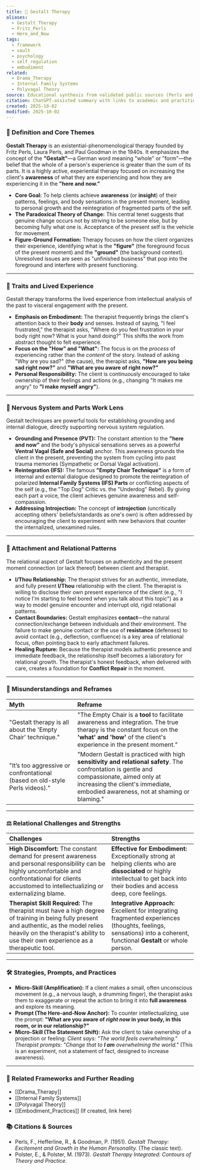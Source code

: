 ```yaml
---
title: 🧘 Gestalt Therapy
aliases:
  - Gestalt_Therapy
  - Fritz_Perls
  - Here_and_Now
tags:
  - framework
  - vault
  - psychology
  - self_regulation
  - embodiment
related:
  - Drama_Therapy
  - Internal Family Systems
  - Polyvagal Theory
source: Educational synthesis from validated public sources (Perls and Gestalt tradition)
citation: ChatGPT-assisted summary with links to academic and practitioner materials
created: 2025-10-02
modified: 2025-10-02
---
```


<!-- @format -->

### 🧩 Definition and Core Themes

**Gestalt Therapy** is an existential-phenomenological therapy founded by Fritz Perls, Laura Perls, and Paul Goodman in the 1940s. It emphasizes the concept of the **"Gestalt"**—a German word meaning "whole" or "form"—the belief that the whole of a person's experience is greater than the sum of its parts. It is a highly active, experiential therapy focused on increasing the client's **awareness** of what they are experiencing and how they are experiencing it in the **"here and now."**

- **Core Goal:** To help clients achieve **awareness** (or **insight**) of their patterns, feelings, and body sensations in the present moment, leading to personal growth and the reintegration of fragmented parts of the self.
- **The Paradoxical Theory of Change:** This central tenet suggests that genuine change occurs not by striving to be someone else, but by becoming fully what one is. Acceptance of the present self is the vehicle for movement.
- **Figure-Ground Formation:** Therapy focuses on how the client organizes their experience, identifying what is the **"figure"** (the foreground focus of the present moment) and the **"ground"** (the background context). Unresolved issues are seen as "unfinished business" that pop into the foreground and interfere with present functioning.

---

### 🌿 Traits and Lived Experience

Gestalt therapy transforms the lived experience from intellectual analysis of the past to visceral engagement with the present.

- **Emphasis on Embodiment:** The therapist frequently brings the client's attention back to their **body** and senses. Instead of saying, "I feel frustrated," the therapist asks, "Where do you feel frustration in your body right now? What is your hand doing?" This shifts the work from abstract thought to felt experience.
- **Focus on the "How" and "What":** The focus is on the _process_ of experiencing rather than the _content_ of the story. Instead of asking "Why are you sad?" (the cause), the therapist asks, **"How are you being sad right now?"** and **"What are you aware of right now?"**
- **Personal Responsibility:** The client is continuously encouraged to take ownership of their feelings and actions (e.g., changing "It makes me angry" to **"I make myself angry"**).

---

### 🧠 Nervous System and Parts Work Lens

Gestalt techniques are powerful tools for establishing grounding and internal dialogue, directly supporting nervous system regulation.

- **Grounding and Presence (PVT):** The constant attention to the **"here and now"** and the body's physical sensations serves as a powerful **Ventral Vagal (Safe and Social)** anchor. This awareness grounds the client in the present, preventing the system from cycling into past trauma memories (Sympathetic or Dorsal Vagal activation).
- **Reintegration (IFS):** The famous **"Empty Chair Technique"** is a form of internal and external dialogue designed to promote the reintegration of polarized **Internal Family Systems (IFS) Parts** or conflicting aspects of the self (e.g., the "Top Dog" Critic vs. the "Underdog" Rebel). By giving each part a voice, the client achieves genuine awareness and self-compassion.
- **Addressing Introjection:** The concept of **introjection** (uncritically accepting others' beliefs/standards as one's own) is often addressed by encouraging the client to experiment with new behaviors that counter the internalized, unexamined rules.

---

### 💞 Attachment and Relational Patterns

The relational aspect of Gestalt focuses on authenticity and the present moment connection (or lack thereof) between client and therapist.

- **I/Thou Relationship:** The therapist strives for an authentic, immediate, and fully present **I/Thou** relationship with the client. The therapist is willing to disclose their own present experience of the client (e.g., "I notice I'm starting to feel bored when you talk about this topic") as a way to model genuine encounter and interrupt old, rigid relational patterns.
- **Contact Boundaries:** Gestalt emphasizes **contact**—the natural connection/exchange between individuals and their environment. The failure to make genuine contact or the use of **resistance** (defenses) to avoid contact (e.g., deflection, confluence) is a key area of relational focus, often pointing back to early attachment failures.
- **Healing Rupture:** Because the therapist models authentic presence and immediate feedback, the relationship itself becomes a laboratory for relational growth. The therapist's honest feedback, when delivered with care, creates a foundation for **Conflict Repair** in the moment.

---

### 🔄 Misunderstandings and Reframes

| Myth                                                                        | Reframe                                                                                                                                                                                                                       |
| :-------------------------------------------------------------------------- | :---------------------------------------------------------------------------------------------------------------------------------------------------------------------------------------------------------------------------- |
| "Gestalt therapy is all about the 'Empty Chair' technique."                 | "The Empty Chair is a **tool** to facilitate awareness and integration. The true therapy is the constant focus on the **'what' and 'how'** of the client's experience in the present moment."                                 |
| "It’s too aggressive or confrontational (based on old-style Perls videos)." | "Modern Gestalt is practiced with high **sensitivity and relational safety**. The confrontation is gentle and compassionate, aimed only at increasing the client's immediate, embodied awareness, not at shaming or blaming." |

---

### ⚖️ Relational Challenges and Strengths

| Challenges                                                                                                                                                                                                                      | Strengths                                                                                                                                                                          |
| :------------------------------------------------------------------------------------------------------------------------------------------------------------------------------------------------------------------------------ | :--------------------------------------------------------------------------------------------------------------------------------------------------------------------------------- |
| **High Discomfort:** The constant demand for present awareness and personal responsibility can be highly uncomfortable and confrontational for clients accustomed to intellectualizing or externalizing blame.                  | **Effective for Embodiment:** Exceptionally strong at helping clients who are **dissociated** or highly intellectual to get back into their bodies and access deep, core feelings. |
| **Therapist Skill Required:** The therapist must have a high degree of training in being fully present and authentic, as the model relies heavily on the therapist's ability to use their own experience as a therapeutic tool. | **Integrative Approach:** Excellent for integrating fragmented experiences (thoughts, feelings, sensations) into a coherent, functional **Gestalt** or whole person.               |

---

### 🛠️ Strategies, Prompts, and Practices

- **Micro-Skill (Amplification):** If a client makes a small, often unconscious movement (e.g., a nervous laugh, a drumming finger), the therapist asks them to exaggerate or repeat the action to bring it into **full awareness** and explore its meaning.
- **Prompt (The Here-and-Now Anchor):** To counter intellectualizing, use the prompt: **"What are you aware of _right now_ in your body, in this room, or in our relationship?"**
- **Micro-Skill (The Statement Shift):** Ask the client to take ownership of a projection or feeling: _Client says: "The world feels overwhelming." Therapist prompts: "Change that to **I am** overwhelming the world."_ (This is an experiment, not a statement of fact, designed to increase awareness).

---

### 🔗 Related Frameworks and Further Reading

- [[Drama_Therapy]]
- [[Internal Family Systems]]
- [[Polyvagal Theory]]
- [[Embodiment_Practices]] (If created, link here)

### 📚 Citations & Sources

- Perls, F., Hefferline, R., & Goodman, P. (1951). _Gestalt Therapy: Excitement and Growth in the Human Personality._ (The classic text).
- Polster, E., & Polster, M. (1973). _Gestalt Therapy Integrated: Contours of Theory and Practice._
